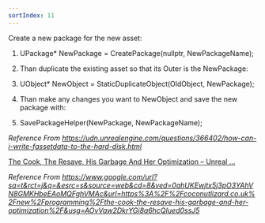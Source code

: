 ```yaml
---
sortIndex: 11
---
```

Create a new package for the new asset:

1. UPackage\* NewPackage = CreatePackage(nullptr, NewPackageName);

2. Than duplicate the existing asset so that its Outer is the NewPackage:



1. UObject\* NewObject = StaticDuplicateObject(OldObject, NewPackage);

2. Than make any changes you want to NewObject and save the new package with:



1. SavePackageHelper(NewPackage, NewPackageName);

 *Reference From <https://udn.unrealengine.com/questions/366402/how-can-i-write-fassetdata-to-the-hard-disk.html>*



[The Cook, The Resave, His Garbage And Her Optimization – Unreal ...](https://www.google.com/url?sa=t&rct=j&q=&esrc=s&source=web&cd=8&ved=0ahUKEwjtx5j3pO3YAhVN8GMKHbeEAoMQFghVMAc&url=https%3A%2F%2Fcoconutlizard.co.uk%2Fnew%2Fprogramming%2Fthe-cook-the-resave-his-garbage-and-her-optimization%2F&usg=AOvVaw2DkrYGi8a6hcQIued0ssJ5)

*Reference From <https://www.google.com/url?sa=t&rct=j&q=&esrc=s&source=web&cd=8&ved=0ahUKEwjtx5j3pO3YAhVN8GMKHbeEAoMQFghVMAc&url=https%3A%2F%2Fcoconutlizard.co.uk%2Fnew%2Fprogramming%2Fthe-cook-the-resave-his-garbage-and-her-optimization%2F&usg=AOvVaw2DkrYGi8a6hcQIued0ssJ5>*



